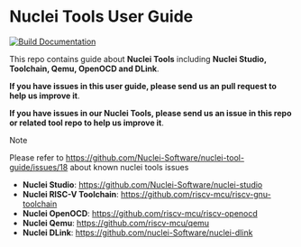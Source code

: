 # Nuclei Tools User Guide

[![Build Documentation](https://github.com/Nuclei-Software/nuclei-tool-guide/actions/workflows/deploy_doc.yaml/badge.svg)](https://github.com/Nuclei-Software/nuclei-tool-guide/actions/workflows/deploy_doc.yaml)

This repo contains guide about **Nuclei Tools** including **Nuclei Studio, Toolchain, Qemu, OpenOCD and DLink**.

**If you have issues in this user guide, please send us an pull request to help us improve it**.

**If you have issues in our Nuclei Tools, please send us an issue in this repo or related tool repo to help us improve it**.

> [!NOTE]
> Please refer to https://github.com/Nuclei-Software/nuclei-tool-guide/issues/18 about known nuclei tools issues

- **Nuclei Studio**: https://github.com/Nuclei-Software/nuclei-studio
- **Nuclei RISC-V Toolchain**: https://github.com/riscv-mcu/riscv-gnu-toolchain
- **Nuclei OpenOCD**: https://github.com/riscv-mcu/riscv-openocd
- **Nuclei Qemu**: https://github.com/riscv-mcu/qemu
- **Nuclei DLink**: https://github.com/nuclei-Software/nuclei-dlink
